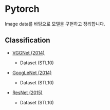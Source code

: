# Pytorch

Image data를 바탕으로 모델을 구현하고 정리합니다. 


## Classification 
+ [VGGNet (2014)](https://arxiv.org/pdf/1409.1556.pdf)
  + Dataset (STL10)
  
+ [GoogLeNet (2014)](https://arxiv.org/abs/1409.4842)
  + Dataset (STL10)

+ [ResNet (2015)](https://arxiv.org/abs/1512.03385)
  + Dataset (STL10)
